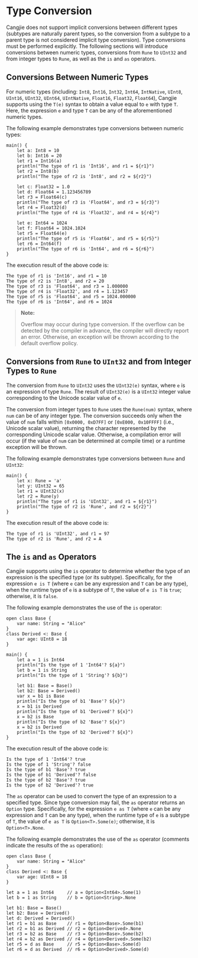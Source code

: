 # Type Conversion

Cangjie does not support implicit conversions between different types (subtypes are naturally parent types, so the conversion from a subtype to a parent type is not considered implicit type conversion). Type conversions must be performed explicitly. The following sections will introduce conversions between numeric types, conversions from `Rune` to `UInt32` and from integer types to `Rune`, as well as the `is` and `as` operators.

## Conversions Between Numeric Types

For numeric types (including: `Int8`, `Int16`, `Int32`, `Int64`, `IntNative`, `UInt8`, `UInt16`, `UInt32`, `UInt64`, `UIntNative`, `Float16`, `Float32`, `Float64`), Cangjie supports using the `T(e)` syntax to obtain a value equal to `e` with type `T`. Here, the expression `e` and type `T` can be any of the aforementioned numeric types.

The following example demonstrates type conversions between numeric types:

<!-- verify -->

```cangjie
main() {
    let a: Int8 = 10
    let b: Int16 = 20
    let r1 = Int16(a)
    println("The type of r1 is 'Int16', and r1 = ${r1}")
    let r2 = Int8(b)
    println("The type of r2 is 'Int8', and r2 = ${r2}")

    let c: Float32 = 1.0
    let d: Float64 = 1.123456789
    let r3 = Float64(c)
    println("The type of r3 is 'Float64', and r3 = ${r3}")
    let r4 = Float32(d)
    println("The type of r4 is 'Float32', and r4 = ${r4}")

    let e: Int64 = 1024
    let f: Float64 = 1024.1024
    let r5 = Float64(e)
    println("The type of r5 is 'Float64', and r5 = ${r5}")
    let r6 = Int64(f)
    println("The type of r6 is 'Int64', and r6 = ${r6}")
}
```

The execution result of the above code is:

```text
The type of r1 is 'Int16', and r1 = 10
The type of r2 is 'Int8', and r2 = 20
The type of r3 is 'Float64', and r3 = 1.000000
The type of r4 is 'Float32', and r4 = 1.123457
The type of r5 is 'Float64', and r5 = 1024.000000
The type of r6 is 'Int64', and r6 = 1024
```

> **Note:**
>
> Overflow may occur during type conversion. If the overflow can be detected by the compiler in advance, the compiler will directly report an error. Otherwise, an exception will be thrown according to the default overflow policy.

## Conversions from `Rune` to `UInt32` and from Integer Types to `Rune`

The conversion from `Rune` to `UInt32` uses the `UInt32(e)` syntax, where `e` is an expression of type `Rune`. The result of `UInt32(e)` is a `UInt32` integer value corresponding to the Unicode scalar value of `e`.

The conversion from integer types to `Rune` uses the `Rune(num)` syntax, where `num` can be of any integer type. The conversion succeeds only when the value of `num` falls within `[0x0000, 0xD7FF]` or `[0xE000, 0x10FFFF]` (i.e., Unicode scalar value), returning the character represented by the corresponding Unicode scalar value. Otherwise, a compilation error will occur (if the value of `num` can be determined at compile time) or a runtime exception will be thrown.

The following example demonstrates type conversions between `Rune` and `UInt32`:

<!-- verify -->

```cangjie
main() {
    let x: Rune = 'a'
    let y: UInt32 = 65
    let r1 = UInt32(x)
    let r2 = Rune(y)
    println("The type of r1 is 'UInt32', and r1 = ${r1}")
    println("The type of r2 is 'Rune', and r2 = ${r2}")
}
```

The execution result of the above code is:

```text
The type of r1 is 'UInt32', and r1 = 97
The type of r2 is 'Rune', and r2 = A
```

## The `is` and `as` Operators

Cangjie supports using the `is` operator to determine whether the type of an expression is the specified type (or its subtype). Specifically, for the expression `e is T` (where `e` can be any expression and `T` can be any type), when the runtime type of `e` is a subtype of `T`, the value of `e is T` is `true`; otherwise, it is `false`.

The following example demonstrates the use of the `is` operator:

<!-- verify -->

```cangjie
open class Base {
    var name: String = "Alice"
}
class Derived <: Base {
    var age: UInt8 = 18
}

main() {
    let a = 1 is Int64
    println("Is the type of 1 'Int64'? ${a}")
    let b = 1 is String
    println("Is the type of 1 'String'? ${b}")

    let b1: Base = Base()
    let b2: Base = Derived()
    var x = b1 is Base
    println("Is the type of b1 'Base'? ${x}")
    x = b1 is Derived
    println("Is the type of b1 'Derived'? ${x}")
    x = b2 is Base
    println("Is the type of b2 'Base'? ${x}")
    x = b2 is Derived
    println("Is the type of b2 'Derived'? ${x}")
}
```

The execution result of the above code is:

```text
Is the type of 1 'Int64'? true
Is the type of 1 'String'? false
Is the type of b1 'Base'? true
Is the type of b1 'Derived'? false
Is the type of b2 'Base'? true
Is the type of b2 'Derived'? true
```

The `as` operator can be used to convert the type of an expression to a specified type. Since type conversion may fail, the `as` operator returns an `Option` type. Specifically, for the expression `e as T` (where `e` can be any expression and `T` can be any type), when the runtime type of `e` is a subtype of `T`, the value of `e as T` is `Option<T>.Some(e)`; otherwise, it is `Option<T>.None`.

The following example demonstrates the use of the `as` operator (comments indicate the results of the `as` operation):

<!-- compile -->

```cangjie
open class Base {
    var name: String = "Alice"
}
class Derived <: Base {
    var age: UInt8 = 18
}

let a = 1 as Int64     // a = Option<Int64>.Some(1)
let b = 1 as String    // b = Option<String>.None

let b1: Base = Base()
let b2: Base = Derived()
let d: Derived = Derived()
let r1 = b1 as Base    // r1 = Option<Base>.Some(b1)
let r2 = b1 as Derived // r2 = Option<Derived>.None
let r3 = b2 as Base    // r3 = Option<Base>.Some(b2)
let r4 = b2 as Derived // r4 = Option<Derived>.Some(b2)
let r5 = d as Base     // r5 = Option<Base>.Some(d)
let r6 = d as Derived  // r6 = Option<Derived>.Some(d)
```